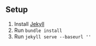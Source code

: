 ## Setup

1.  Install [Jekyll](https://jekyllrb.com/docs/installation/)
2.  Run `bundle install`
3.  Run `jekyll serve --baseurl ''`